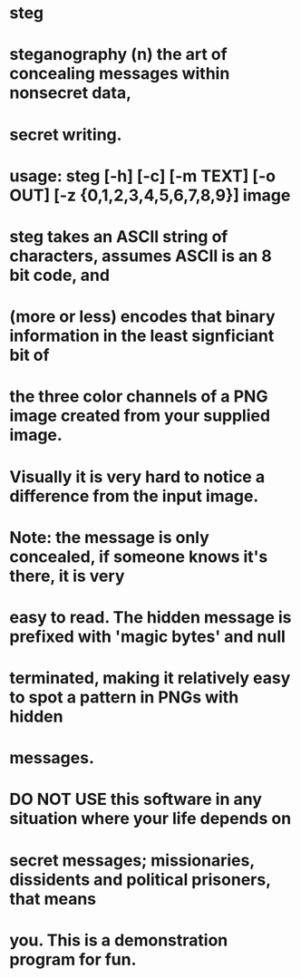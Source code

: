 # steg
#
# steganography (n) the art of concealing messages within nonsecret data, 
#                   secret writing.
#
# usage: steg [-h] [-c] [-m TEXT] [-o OUT] [-z {0,1,2,3,4,5,6,7,8,9}] image
#
# steg takes an ASCII string of characters, assumes ASCII is an 8 bit code, and 
# (more or less) encodes that binary information in the least signficiant bit of
# the three color channels of a PNG image created from your supplied image.
# Visually it is very hard to notice a difference from the input image.
#
# Note: the message is only concealed, if someone knows it's there, it is very 
# easy to read. The hidden message is prefixed with 'magic bytes' and null 
# terminated, making it relatively easy to spot a pattern in PNGs with hidden
# messages.
#
# **DO NOT USE** this software in any situation where your life depends on
# secret messages; missionaries, dissidents and political prisoners, that means
# you. This is a demonstration program for fun.
